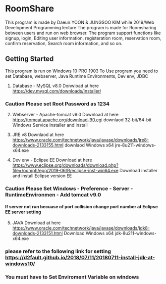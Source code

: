 # RoomShare
This program is made by Daeun YOON & JUNGSOO KIM while 2019/Web Development Programming lecture
The program is made for Roomsharing between users and run on web browser.
The program support functions like signup, login, Editing user information, registeration room, reservation room, confirm reservation, Search room information, and so on.


## Getting Started
This program is run on Windows 10 PRO 1903
To Use program you need to set Database, webserver, Java Runtime Environments, Dev env, JDBC
1. Database - MySQL v8.0
Donwload at here https://dev.mysql.com/downloads/installer/

### Caution Please set Root Password as 1234

2. Webserver - Apache-tomcat v9.0
Download at here https://tomcat.apache.org/download-90.cgi 
downlaod 32-bit/64-bit Windows Service Installer and install

3. JRE v8
Downlaod at here https://www.oracle.com/technetwork/java/javase/downloads/jre8-downloads-2133155.html 
downlaod Windows x64 jre-8u211-windows-x64.exe

4. Dev env - Eclipse EE
Download at here https://www.eclipse.org/downloads/download.php?file=/oomph/epp/2019-06/R/eclipse-inst-win64.exe
Download installer and install Eclipse version EE

### Caution Please Set Windows - Preference - Server - RuntimeEnvironmen - Add tomcat v9.0
#### If server not run becuase of port collision change port number at Eclipse EE server setting

5. JAVA
Download at here https://www.oracle.com/technetwork/java/javase/downloads/jdk8-downloads-2133151.html
Download Windows x64 jdk-8u211-windows-x64.exe
### please refer to the following link for setting https://d2fault.github.io/2018/07/11/20180711-install-jdk-at-windows10/
### You must have to Set Enviroment Variable on windows

